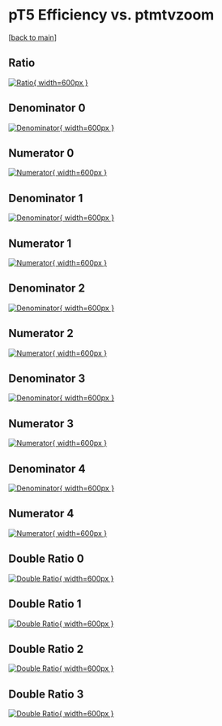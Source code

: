 # pT5 Efficiency vs. ptmtvzoom

[[back to main](./)]



## Ratio

[![Ratio](../mtv/var/pT5_base_211_-1_eff_ptmtvzoom.png){ width=600px }](../mtv/var/pT5_base_211_-1_eff_ptmtvzoom.pdf)

## Denominator 0

[![Denominator](../mtv/den/pT5_base_211_-1_eff_ptmtvzoom_den0.png){ width=600px }](../mtv/den/pT5_base_211_-1_eff_ptmtvzoom_den0.pdf)

## Numerator 0

[![Numerator](../mtv/num/pT5_base_211_-1_eff_ptmtvzoom_num0.png){ width=600px }](../mtv/num/pT5_base_211_-1_eff_ptmtvzoom_num0.pdf)

## Denominator 1

[![Denominator](../mtv/den/pT5_base_211_-1_eff_ptmtvzoom_den1.png){ width=600px }](../mtv/den/pT5_base_211_-1_eff_ptmtvzoom_den1.pdf)

## Numerator 1

[![Numerator](../mtv/num/pT5_base_211_-1_eff_ptmtvzoom_num1.png){ width=600px }](../mtv/num/pT5_base_211_-1_eff_ptmtvzoom_num1.pdf)

## Denominator 2

[![Denominator](../mtv/den/pT5_base_211_-1_eff_ptmtvzoom_den2.png){ width=600px }](../mtv/den/pT5_base_211_-1_eff_ptmtvzoom_den2.pdf)

## Numerator 2

[![Numerator](../mtv/num/pT5_base_211_-1_eff_ptmtvzoom_num2.png){ width=600px }](../mtv/num/pT5_base_211_-1_eff_ptmtvzoom_num2.pdf)

## Denominator 3

[![Denominator](../mtv/den/pT5_base_211_-1_eff_ptmtvzoom_den3.png){ width=600px }](../mtv/den/pT5_base_211_-1_eff_ptmtvzoom_den3.pdf)

## Numerator 3

[![Numerator](../mtv/num/pT5_base_211_-1_eff_ptmtvzoom_num3.png){ width=600px }](../mtv/num/pT5_base_211_-1_eff_ptmtvzoom_num3.pdf)

## Denominator 4

[![Denominator](../mtv/den/pT5_base_211_-1_eff_ptmtvzoom_den4.png){ width=600px }](../mtv/den/pT5_base_211_-1_eff_ptmtvzoom_den4.pdf)

## Numerator 4

[![Numerator](../mtv/num/pT5_base_211_-1_eff_ptmtvzoom_num4.png){ width=600px }](../mtv/num/pT5_base_211_-1_eff_ptmtvzoom_num4.pdf)

## Double Ratio 0

[![Double Ratio](../mtv/ratio/pT5_base_211_-1_eff_ptmtvzoom_ratio0.png){ width=600px }](../mtv/ratio/pT5_base_211_-1_eff_ptmtvzoom_ratio0.pdf)

## Double Ratio 1

[![Double Ratio](../mtv/ratio/pT5_base_211_-1_eff_ptmtvzoom_ratio1.png){ width=600px }](../mtv/ratio/pT5_base_211_-1_eff_ptmtvzoom_ratio1.pdf)

## Double Ratio 2

[![Double Ratio](../mtv/ratio/pT5_base_211_-1_eff_ptmtvzoom_ratio2.png){ width=600px }](../mtv/ratio/pT5_base_211_-1_eff_ptmtvzoom_ratio2.pdf)

## Double Ratio 3

[![Double Ratio](../mtv/ratio/pT5_base_211_-1_eff_ptmtvzoom_ratio3.png){ width=600px }](../mtv/ratio/pT5_base_211_-1_eff_ptmtvzoom_ratio3.pdf)

